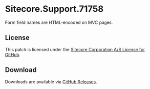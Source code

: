# Sitecore.Support.71758
Form field names are HTML-encoded on MVC pages.

## License  
This patch is licensed under the [Sitecore Corporation A/S License for GitHub](https://github.com/sitecoresupport/Sitecore.Support.71758/blob/master/LICENSE).  

## Download  
Downloads are available via [GitHub Releases](https://github.com/sitecoresupport/Sitecore.Support.71758/releases).  

